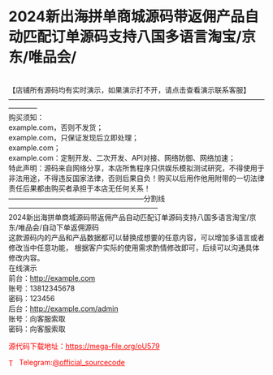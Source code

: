 # 2024新出海拼单商城源码带返佣产品自动匹配订单源码支持八国多语言淘宝/京东/唯品会/

<br>【店铺所有源码均有实时演示，如果演示打不开，请点击查看演示联系客服】<br>————————————————————————————————————————<br>购买须知：<br>example.com，否则不发货；<br>example.com，只保证发现后立即处理；<br>example.com；<br>example.com：定制开发、二次开发、API对接、网络防御、网络加速；<br>特此声明：源码来自网络分享，本店所售程序只供娱乐模拟测试研究，不得使用于非法用途，不得违反国家法律，否则后果自负！购买以后用作他用附带的一切法律责任后果都由购买者承担于本店无任何关系！<br>———————————————————分割线—————————————————————<br>2024新出海拼单商城源码带返佣产品自动匹配订单源码支持八国多语言淘宝/京东/唯品会/自动下单返佣源码<br>这款源码内的产品和产品数据都可以替换成想要的任意内容，可以增加多语言或者修改当中任意功能， 根据客户实际的使用需求酌情修改即可，后续可以沟通具体修改内容。<br>在线演示<br>前台：http://example.com<br>账号：13812345678<br>密码：123456<br>后台：http://example.com/admin<br>账号：向客服索取<br>密码：向客服索取<br>


<p style="color: red;">源代码下载地址：<a href="https://mega-file.org/oU579" style="color: red;">https://mega-file.org/oU579</a></p><p style="color: red;"><img src="https://cdn-icons-png.flaticon.com/512/2111/2111646.png" alt="Telegram Icon" style="width: 16px; vertical-align: middle; margin-right: 5px;">Telegram:<a href="https://t.me/official_sourcecode" style="color: red;">@official_sourcecode</a></p>